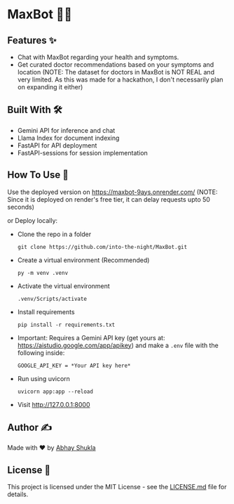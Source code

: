 # MaxBot 🤖🏥

## Features ✨

- Chat with MaxBot regarding your health and symptoms.
- Get curated doctor recommendations based on your symptoms and location (NOTE: The dataset for doctors in MaxBot is NOT REAL and very limited. As this was made for a hackathon, I don't necessarily plan on expanding it either)

## Built With 🛠

- Gemini API for inference and chat
- Llama Index for document indexing
- FastAPI for API deployment
- FastAPI-sessions for session implementation

## How To Use 🚀

Use the deployed version on https://maxbot-9ays.onrender.com/ (NOTE: Since it is deployed on render's free tier, it can delay requests upto 50 seconds)

or Deploy locally:
- Clone the repo in a folder
  
  ```git clone https://github.com/into-the-night/MaxBot.git```
- Create a virtual environment (Recommended)

  ```py -m venv .venv```
- Activate the virtual environment

  ```.venv/Scripts/activate```
- Install requirements

  ```pip install -r requirements.txt```
- Important: Requires a Gemini API key (get yours at: https://aistudio.google.com/app/apikey) and make a ```.env``` file with the following inside:

  ```GOOGLE_API_KEY = *Your API key here*```
- Run using uvicorn

  ```uvicorn app:app --reload```
- Visit http://127.0.0.1:8000

## Author ✍

Made with ♥ by [Abhay Shukla](https://github.com/into-the-night)

## License 📜

This project is licensed under the MIT License - see the [LICENSE.md](LICENSE.md) file for details.

